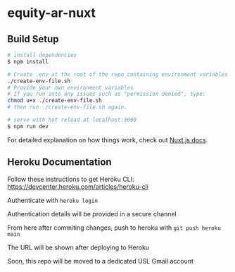 # equity-ar-nuxt

## Build Setup

```bash
# install dependencies
$ npm install

# Create .env at the root of the repo containing environment variables with the following terminal command:
./create-env-file.sh
# Provide your own environment variables
# If you run into any issues such as "permission denied", type:
chmod u+x ./create-env-file.sh
# then run ./create-env-file.sh again.

# serve with hot reload at localhost:3000
$ npm run dev

```

For detailed explanation on how things work, check out [Nuxt.js docs](https://nuxtjs.org).

## Heroku Documentation
Follow these instructions to get Heroku CLI: https://devcenter.heroku.com/articles/heroku-cli

Authenticate with `heroku login`

Authentication details will be provided in a secure channel

From here after commiting changes, push to heroku with `git push heroku main`

The URL will be shown after deploying to Heroku

Soon, this repo will be moved to a dedicated USL Gmail account